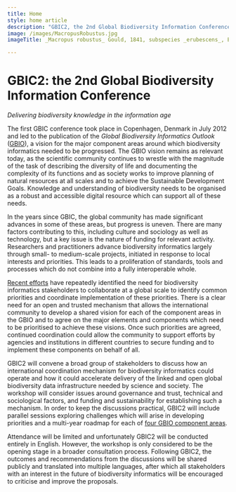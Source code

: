 ```yaml
---
title: Home
style: home article
description: "GBIC2, the 2nd Global Biodiversity Information Conference: delivering biodiversity knowledge in the information age."
image: /images/MacropusRobustus.jpg
imageTitle: _Macropus robustus_ Gould, 1841, subspecies _erubescens_, Euro, Denham, WA, Australia, 10 January 2018 (CC BY dhobern)

---
```

GBIC2: the 2nd Global Biodiversity Information Conference
===================

_Delivering biodiversity knowledge in the information age_

The first GBIC conference took place in Copenhagen, Denmark in July 2012 and led to the publication of the _Global Biodiversity Informatics Outlook_ ([GBIO](./gbio)), a vision for the major component areas around which biodiversity informatics needed to be progressed. The GBIO vision remains as relevant today, as the scientific community continues to wrestle with the magnitude of the task of describing the diversity of life and documenting the complexity of its functions and as society works to improve planning of natural resources at all scales and to achieve the Sustainable Development Goals. Knowledge and understanding of biodiversity needs to be organised as a robust and accessible digital resource which can support all of these needs.

In the years since GBIC, the global community has made significant advances in some of these areas, but progress is uneven. There are many factors contributing to this, including culture and sociology as well as technology, but a key issue is the nature of funding for relevant activity. Researchers and practitioners advance biodiversity informatics largely through small- to medium-scale projects, initiated in response to local interests and priorities. This leads to a proliferation of standards, tools and processes which do not combine into a fully interoperable whole.

[Recent efforts](./background) have repeatedly identified the need for biodiversity informatics stakeholders to collaborate at a global scale to identify common priorities and coordinate implementation of these priorities. There is a clear need for an open and trusted mechanism that allows the international community to develop a shared vision for each of the component areas in the GBIO and to agree on the major elements and components which need to be prioritised to achieve these visions. Once such priorities are agreed, continued coordination could allow the community to support efforts by agencies and institutions in different countries to secure funding and to implement these components on behalf of all. 

GBIC2 will convene a broad group of stakeholders to discuss how an international coordination mechanism for biodiversity informatics could operate and how it could accelerate delivery of the linked and open global biodiversity data infrastructure needed by science and society. The workshop will consider issues around governance and trust, technical and sociological factors, and funding and sustainability for establishing such a mechanism. In order to keep the discussions practical, GBIC2 will include parallel sessions exploring challenges which will arise in developing priorities and a multi-year roadmap for each of [four GBIO component areas](./programme).

Attendance will be limited and unfortunately GBIC2 will be conducted entirely in English. However, the workshop is only considered to be the opening stage in a broader consultation process. Following GBIC2, the outcomes and recommendations from the discussions will be shared publicly and translated into multiple languages, after which all stakeholders with an interest in the future of biodiversity informatics will be encouraged to criticise and improve the proposals.
